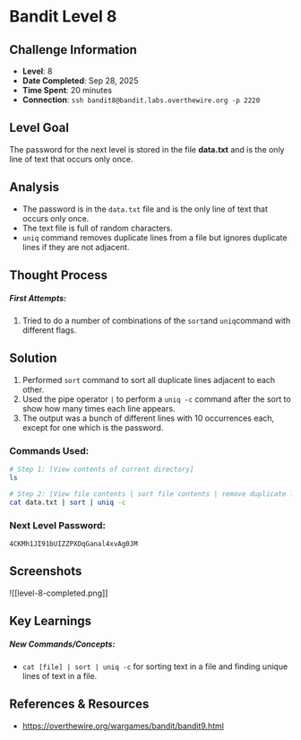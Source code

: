 # Bandit Level 8

## Challenge Information
- **Level**: 8
- **Date Completed**: Sep 28, 2025
- **Time Spent**: 20 minutes
- **Connection**: `ssh bandit8@bandit.labs.overthewire.org -p 2220`

## Level Goal

The password for the next level is stored in the file **data.txt** and is the only line of text that occurs only once.

## Analysis
- The password is in the `data.txt` file and is the only line of text that occurs only once.
- The text file is full of random characters.
- `uniq` command removes duplicate lines from a file but ignores duplicate lines if they are not adjacent.

## Thought Process
##### First Attempts:
1. Tried to do a number of combinations of the `sort`and `uniq`command with different flags.
## Solution
1. Performed `sort` command to sort all duplicate lines adjacent to each other.
2. Used the pipe operator `|` to perform a `uniq -c` command after the sort to show how many times each line appears.
3. The output was a bunch of different lines with 10 occurrences each, except for one which is the password.

### Commands Used:
```bash
# Step 1: [View contents of current directory]
ls

# Step 2: [View file contents | sort file contents | remove duplicate lines and view each duplicate lines count]  
cat data.txt | sort | uniq -c
```
### Next Level Password: 
```
4CKMh1JI91bUIZZPXDqGanal4xvAg0JM
```
## Screenshots
![[level-8-completed.png]]

## Key Learnings
##### New Commands/Concepts:
- `cat [file] | sort | uniq -c` for sorting text in a file and finding unique lines of text in a file.

## References & Resources
- https://overthewire.org/wargames/bandit/bandit9.html
